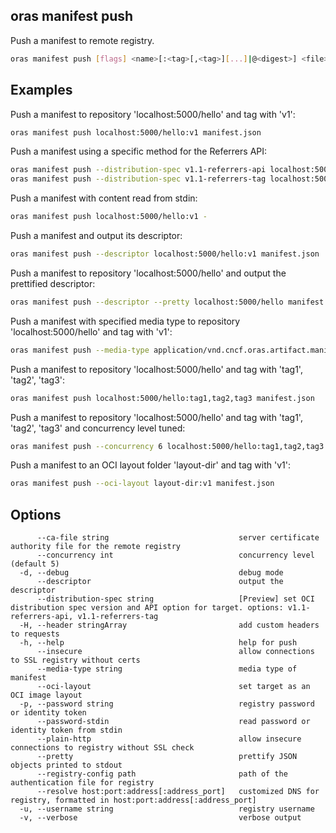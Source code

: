 ## oras manifest push

Push a manifest to remote registry.

```bash
oras manifest push [flags] <name>[:<tag>[,<tag>][...]|@<digest>] <file>
```

## Examples

Push a manifest to repository 'localhost:5000/hello' and tag with 'v1':

```bash
oras manifest push localhost:5000/hello:v1 manifest.json
```

Push a manifest using a specific method for the Referrers API:

```bash
oras manifest push --distribution-spec v1.1-referrers-api localhost:5000/hello:v1 manifest.json
oras manifest push --distribution-spec v1.1-referrers-tag localhost:5000/hello:v1 manifest.json
```

Push a manifest with content read from stdin:

```bash
oras manifest push localhost:5000/hello:v1 -
```

Push a manifest and output its descriptor:

```bash
oras manifest push --descriptor localhost:5000/hello:v1 manifest.json
```

Push a manifest to repository 'localhost:5000/hello' and output the prettified descriptor:

```bash
oras manifest push --descriptor --pretty localhost:5000/hello manifest.json
```

Push a manifest with specified media type to repository 'localhost:5000/hello' and tag with 'v1':

```bash
oras manifest push --media-type application/vnd.cncf.oras.artifact.manifest.v1+json localhost:5000/hello:v1 oras_manifest.json
```

Push a manifest to repository 'localhost:5000/hello' and tag with 'tag1', 'tag2', 'tag3':

```bash
oras manifest push localhost:5000/hello:tag1,tag2,tag3 manifest.json
```

Push a manifest to repository 'localhost:5000/hello' and tag with 'tag1', 'tag2', 'tag3' and concurrency level tuned:

```bash
oras manifest push --concurrency 6 localhost:5000/hello:tag1,tag2,tag3 manifest.json
```

Push a manifest to an OCI layout folder 'layout-dir' and tag with 'v1':

```bash
oras manifest push --oci-layout layout-dir:v1 manifest.json
```

## Options

```
      --ca-file string                             server certificate authority file for the remote registry
      --concurrency int                            concurrency level (default 5)
  -d, --debug                                      debug mode
      --descriptor                                 output the descriptor
      --distribution-spec string                   [Preview] set OCI distribution spec version and API option for target. options: v1.1-referrers-api, v1.1-referrers-tag
  -H, --header stringArray                         add custom headers to requests
  -h, --help                                       help for push
      --insecure                                   allow connections to SSL registry without certs
      --media-type string                          media type of manifest
      --oci-layout                                 set target as an OCI image layout
  -p, --password string                            registry password or identity token
      --password-stdin                             read password or identity token from stdin
      --plain-http                                 allow insecure connections to registry without SSL check
      --pretty                                     prettify JSON objects printed to stdout
      --registry-config path                       path of the authentication file for registry
      --resolve host:port:address[:address_port]   customized DNS for registry, formatted in host:port:address[:address_port]
  -u, --username string                            registry username
  -v, --verbose                                    verbose output
```